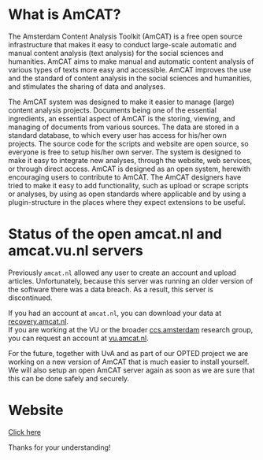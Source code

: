 # What is AmCAT?

The Amsterdam Content Analysis Toolkit (AmCAT) is a free open source infrastructure that makes it easy to conduct large-scale automatic and manual content analysis (text analysis) for the social sciences and humanities. AmCAT aims to make manual and automatic content analysis of various types of texts more easy and accessible. AmCAT improves the use and the standard of content analysis in the social sciences and humanities, and stimulates the sharing of data and analyses.

The AmCAT system was designed to make it easier to manage (large) content analysis projects. Documents being one of the essential ingredients, an essential aspect of AmCAT is the storing, viewing, and managing of documents from various sources. The data are stored in a standard database, to which every user has access for his/her own projects. The source code for the scripts and website are open source, so everyone is free to setup his/her own server. The system is designed to make it easy to integrate new analyses, through the website, web services, or through direct access. AmCAT is designed as an open system, herewith encouraging users to contribute to AmCAT. The AmCAT designers have tried to make it easy to add functionality, such as upload or scrape scripts or analyses, by using as open standards where applicable and by using a plugin-structure in the places where they expect extensions to be useful. 

# Status of the open amcat.nl and amcat.vu.nl servers

Previously `amcat.nl` allowed any user to create an account and upload articles.
Unfortunately, because this server was running an older version of the software there was a data breach.
As a result, this server is discontinued. 

If you had an account at `amcat.nl`, you can download your data at [recovery.amcat.nl](https://recovery.amcat.nl).  
If you are working at the VU or the broader [ccs.amsterdam](https://ccs.amsterdam) research group, you can request an account at [vu.amcat.nl](http://vu.amcat.nl). 

For the future, together with UvA and as part of our OPTED project we are working on a new version of AmCAT that is much easier to install yourself.
We will also setup an open AmCAT server again as soon as we are sure that this can be done safely and securely. 

# Website
[Click here](https://amcat.nl/)

Thanks for your understanding!
